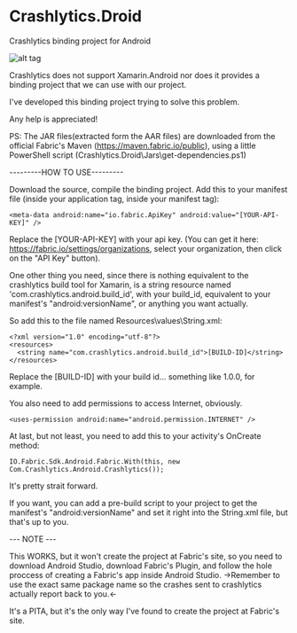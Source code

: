 # Crashlytics.Droid

Crashlytics binding project for Android

![alt tag](https://chohfi.visualstudio.com/DefaultCollection/_apis/public/build/definitions/642271bf-04a0-4044-8524-834575f246e0/4/badge)

Crashlytics does not support Xamarin.Android nor does it provides a binding project that we can use with our project.

I've developed this binding project trying to solve this problem.

Any help is appreciated!

PS:
The JAR files(extracted form the AAR files) are downloaded from the official Fabric's Maven (https://maven.fabric.io/public), using a little PowerShell script (Crashlytics.Droid\Jars\get-dependencies.ps1)

---------HOW TO USE---------

Download the source, compile the binding project.
Add this to your manifest file (inside your application tag, inside your manifest tag):

	<meta-data android:name="io.fabric.ApiKey" android:value="[YOUR-API-KEY]" />


Replace the [YOUR-API-KEY] with your api key. (You can get it here: https://fabric.io/settings/organizations, select your organization, then click on the "API Key" button).

One other thing you need, since there is nothing equivalent to the crashlytics build tool for Xamarin, is a string resource named 'com.crashlytics.android.build_id', with your build_id, equivalent to your manifest's "android:versionName", or anything you want actually.

So add this to the file named Resources\values\String.xml:

	<?xml version="1.0" encoding="utf-8"?>
	<resources>
	  <string name="com.crashlytics.android.build_id">[BUILD-ID]</string>
	</resources>


Replace the [BUILD-ID] with your build id... something like 1.0.0, for example.

You also need to add permissions to access Internet, obviously.

	<uses-permission android:name="android.permission.INTERNET" />


At last, but not least, you need to add this to your activity's OnCreate method:

	IO.Fabric.Sdk.Android.Fabric.With(this, new Com.Crashlytics.Android.Crashlytics());


It's pretty strait forward.

If you want, you can add a pre-build script to your project to get the manifest's "android:versionName" and set it right into the String.xml file, but that's up to you.

--- NOTE ---

This WORKS, but it won't create the project at Fabric's site, so you need to download Android Studio, download Fabric's Plugin, and follow the hole proccess of creating a Fabric's app inside Android Studio. ->Remember to use the exact same package name so the crashes sent to crashlytics actually report back to you.<-

It's a PITA, but it's the only way I've found to create the project at Fabric's site.
